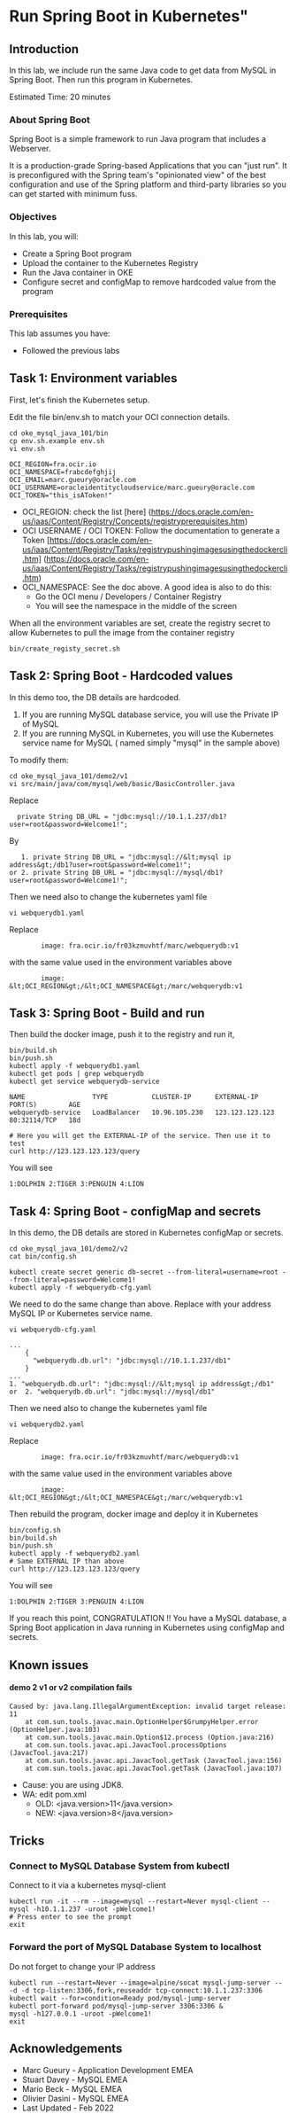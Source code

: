 # Run Spring Boot in Kubernetes"

## Introduction

In this lab, we include run the same Java code to get data from MySQL in Spring Boot. Then run this program in Kubernetes.

Estimated Time: 20 minutes

### About Spring Boot
Spring Boot is a simple framework to run Java program that includes a Webserver.

It is a production-grade Spring-based Applications that you can "just run". It is preconfigured with the Spring team's "opinionated view" of the best configuration and use of the Spring platform and third-party libraries so you can get started with minimum fuss. 

### Objectives

In this lab, you will:
* Create a Spring Boot program
* Upload the container to the Kubernetes Registry
* Run the Java container in OKE
* Configure secret and configMap to remove hardcoded value from the program

### Prerequisites

This lab assumes you have:
* Followed the previous labs

## Task 1: Environment variables

First, let's finish the Kubernetes setup.

Edit the file bin/env.sh to match your OCI connection details.

```
cd oke_mysql_java_101/bin
cp env.sh.example env.sh
vi env.sh
```
```
OCI_REGION=fra.ocir.io
OCI_NAMESPACE=frabcdefghjij
OCI_EMAIL=marc.gueury@oracle.com
OCI_USERNAME=oracleidentitycloudservice/marc.gueury@oracle.com
OCI_TOKEN="this_isAToken!"
```

- OCI_REGION: check the list [here] (https://docs.oracle.com/en-us/iaas/Content/Registry/Concepts/registryprerequisites.htm)
- OCI USERNAME / OCI TOKEN: Follow the documentation to generate a Token [https://docs.oracle.com/en-us/iaas/Content/Registry/Tasks/registrypushingimagesusingthedockercli.htm] (https://docs.oracle.com/en-us/iaas/Content/Registry/Tasks/registrypushingimagesusingthedockercli.htm)
- OCI_NAMESPACE: See the doc above. A good idea is also to do this:
    - Go the OCI menu / Developers / Container Registry 
    - You will see the namespace in the middle of the screen

When all the environment variables are set, create the registry secret to allow Kubernetes to pull the image from the container registry

```
bin/create_registy_secret.sh
```

## Task 2: Spring Boot - Hardcoded values

In this demo too, the DB details are hardcoded. 
1. If you are running MySQL database service, you will use the Private IP of MySQL
2. If you are running MySQL in Kubernetes, you will use the Kubernetes service name for MySQL ( named simply "mysql" in the sample above)  

To modify them:

```
cd oke_mysql_java_101/demo2/v1
vi src/main/java/com/mysql/web/basic/BasicController.java
````
Replace
```
  private String DB_URL = "jdbc:mysql://10.1.1.237/db1?user=root&password=Welcome1!";
```
By
```
   1. private String DB_URL = "jdbc:mysql://&lt;mysql ip address&gt;/db1?user=root&password=Welcome1!";
or 2. private String DB_URL = "jdbc:mysql://mysql/db1?user=root&password=Welcome1!";
```

Then we need also to change the kubernetes yaml file 

```
vi webquerydb1.yaml 
```
Replace
```
        image: fra.ocir.io/fr03kzmuvhtf/marc/webquerydb:v1
```
with the same value used in the environment variables above
```
        image: &lt;OCI_REGION&gt;/&lt;OCI_NAMESPACE&gt;/marc/webquerydb:v1
```

## Task 3: Spring Boot - Build and run



Then build the docker image, push it to the registry and run it,
```
bin/build.sh
bin/push.sh
kubectl apply -f webquerydb1.yaml 
kubectl get pods | grep webquerydb
kubectl get service webquerydb-service

NAME                 TYPE           CLUSTER-IP      EXTERNAL-IP       PORT(S)        AGE
webquerydb-service   LoadBalancer   10.96.105.230   123.123.123.123   80:32114/TCP   18d

# Here you will get the EXTERNAL-IP of the service. Then use it to test
curl http://123.123.123.123/query
```

You will see
```
1:DOLPHIN 2:TIGER 3:PENGUIN 4:LION
```

## Task 4: Spring Boot - configMap and secrets

In this demo, the DB details are stored in Kubernetes configMap or secrets.

```
cd oke_mysql_java_101/demo2/v2
cat bin/config.sh
```
```
kubectl create secret generic db-secret --from-literal=username=root --from-literal=password=Welcome1!
kubectl apply -f webquerydb-cfg.yaml
```

We need to do the same change than above. Replace with your address MySQL IP or Kubernetes service name. 
```
vi webquerydb-cfg.yaml
```
```
...
    {
      "webquerydb.db.url": "jdbc:mysql://10.1.1.237/db1"
    }
...
1. "webquerydb.db.url": "jdbc:mysql://&lt;mysql ip address&gt;/db1"
or  2. "webquerydb.db.url": "jdbc:mysql://mysql/db1"
```

Then we need also to change the kubernetes yaml file 

```
vi webquerydb2.yaml 
```
Replace
```
        image: fra.ocir.io/fr03kzmuvhtf/marc/webquerydb:v1
```
with the same value used in the environment variables above
```
        image: &lt;OCI_REGION&gt;/&lt;OCI_NAMESPACE&gt;/marc/webquerydb:v1
```


Then rebuild the program, docker image and deploy it in Kubernetes

```
bin/config.sh
bin/build.sh
bin/push.sh
kubectl apply -f webquerydb2.yaml
# Same EXTERNAL IP than above
curl http://123.123.123.123/query
```

You will see
```
1:DOLPHIN 2:TIGER 3:PENGUIN 4:LION
```

If you reach this point, CONGRATULATION !! You have a MySQL database, a Spring Boot application in Java running in Kubernetes using configMap and secrets.

## Known issues

#### demo 2 v1 or v2 compilation fails

```
Caused by: java.lang.IllegalArgumentException: invalid target release: 11
    at com.sun.tools.javac.main.OptionHelper$GrumpyHelper.error (OptionHelper.java:103)
    at com.sun.tools.javac.main.Option$12.process (Option.java:216)
    at com.sun.tools.javac.api.JavacTool.processOptions (JavacTool.java:217)
    at com.sun.tools.javac.api.JavacTool.getTask (JavacTool.java:156)
    at com.sun.tools.javac.api.JavacTool.getTask (JavacTool.java:107)
```

- Cause: you are using JDK8. 
- WA: edit pom.xml 
  - OLD: <java.version>11</java.version>  
  - NEW: <java.version>8</java.version>

## Tricks

### Connect to MySQL Database System from kubectl

Connect to it via a kubernetes mysql-client
```
kubectl run -it --rm --image=mysql --restart=Never mysql-client -- mysql -h10.1.1.237 -uroot -pWelcome1!
# Press enter to see the prompt
exit
```

### Forward the port of MySQL Database System to localhost

Do not forget to change your IP address
```
kubectl run --restart=Never --image=alpine/socat mysql-jump-server -- -d -d tcp-listen:3306,fork,reuseaddr tcp-connect:10.1.1.237:3306
kubectl wait --for=condition=Ready pod/mysql-jump-server
kubectl port-forward pod/mysql-jump-server 3306:3306 &
mysql -h127.0.0.1 -uroot -pWelcome1!
exit
```

## Acknowledgements
* Marc Gueury - Application Development EMEA
* Stuart Davey - MySQL EMEA
* Mario Beck - MySQL EMEA
* Olivier Dasini - MySQL EMEA
* Last Updated - Feb 2022
